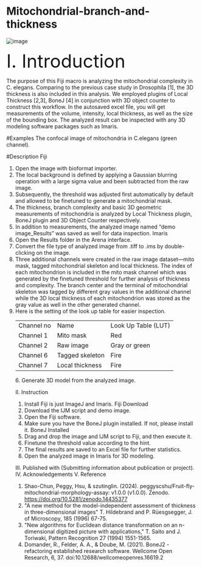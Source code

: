 # Mitochondrial-branch-and-thickness
![image](https://github.com/user-attachments/assets/0a283e8a-4c0d-4386-8842-53c75f679c4a)

<font size=10>I.	Introduction</font>

The purpose of this Fiji macro is analyzing the mitochondrial complexity in C. elegans. Comparing to the previous case study in Drosophila [1], the 3D thickness is also included in this analysis. We employed plugins of Local Thickness [2,3], BoneJ [4] in conjunction with 3D object counter to construct this workflow. In the autosaved excel file, you will get measurements of the volume, intensity, local thickness, as well as the size of the bounding box. The analyzed result can be inspected with any 3D modeling software packages such as Imaris. 

  #Examples
  The confocal image of mitochondria in C.elegans (green channel).

  #Description 
  Fiji
   1.	Open the image with bioformat importer. 
   2.	The local background is defined by applying a Gaussian blurring operation with a large sigma value and been subtracted from the raw image. 
   3.	Subsequently, the threshold was adjusted first automatically by default and allowed to be finetuned to generate a mitochondrial mask.
   4.	The thickness, branch complexity and basic 3D geometric measurements of mitochondria is analyzed by Local Thickness plugin, BoneJ plugin and 3D Object Counter respectively.
   5.	In addition to measurements, the analyzed image named “demo image_Results” was saved as well for data inspection. 
  Imaris
   1.	Open the Results folder in the Arena interface.
   2.	Convert the file type of analyzed image from .tiff to .ims by double-clicking on the image. 
   3.	Three additional channels were created in the raw image dataset—mito mask, tagged mitochondrial skeleton and local thickness. The index of each mitochondrion is included in the mito mask channel which was 
      generated by the finetuned threshold for further analysis of thickness and complexity. The branch center and the terminal of mitochondrial skeleton was tagged by different gray values in the additional 
      channel while the 3D local thickness of each mitochondrion was stored as the gray value as well in the other generated channel.
   4.	 Here is the setting of the look up table for easier inspection.
     	 <table>
  <tr>
    <td> Channel no</td>
    <td>Name</td>
    <td>Look Up Table (LUT)</td>
  </tr>
  <tr>
    <td>Channel 1</td>
    <td>Mito mask</td>
    <td>Red</td>
  </tr>
  <tr>
    <td>Channel 2</td>
    <td>Raw image</td>
    <td>Gray or green</td>
  </tr>
   <tr>
    <td>Channel 6</td>
    <td>Tagged skeleton</td>
    <td>Fire</td>
  </tr>
  </tr>
   <tr>
    <td>Channel 7</td>
    <td>Local thickness</td>
    <td>Fire</td>
  </tr>
</table>
   6.	Generate 3D model from the analyzed image. 

II.	Instruction 
1.	Install Fiji is just ImageJ and Imaris. Fiji Download
2.	Download the IJM script and demo image. 
3.	Open the Fiji software.
4.	Make sure you have the BoneJ plugin installed. If not, please install it. BoneJ Installed
5.	Drag and drop the image and IJM script to Fiji, and then execute it.
6.	Finetune the threshold value according to the hint.
7.	The final results are saved to an Excel file for further statistics.
8.	Open the analyzed image in Imaris for 3D modeling. 

III.	Published with
(Submitting information about publication or project).
IV.	Acknowledgements
V.	Reference
1.	Shao-Chun, Peggy, Hsu, & szutinglin. (2024). peggyscshu/Fruit-fly-mitochondrial-morphology-assay: v1.0.0 (v1.0.0). Zenodo. https://doi.org/10.5281/zenodo.14435377
2.	"A new method for the model-independent assessment of thickness in three-dimensional images" T. Hildebrand and P. Rüesgsegger, J. of Microscopy, 185 (1996) 67-75.
3.	"New algorithms for Euclidean distance transformation on an n-dimensional digitized picture with applications," T. Saito and J. Toriwaki, Pattern Recognition 27 (1994) 1551-1565.
4.	Domander, R., Felder, A. A., & Doube, M. (2021). BoneJ2 - refactoring established research software. Wellcome Open Research, 6, 37. doi:10.12688/wellcomeopenres.16619.2

